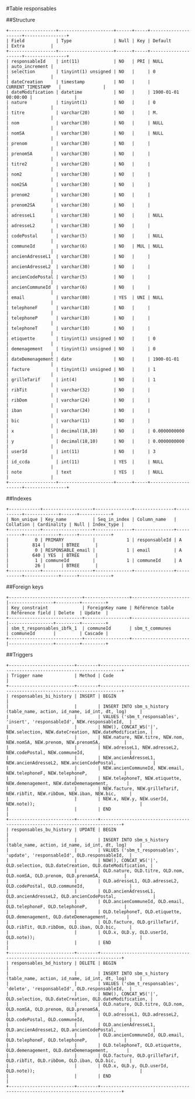 #Table responsables

##Structure

    +------------------+---------------------+------+-----+---------------------+----------------+
    | Field            | Type                | Null | Key | Default             | Extra          |
    +------------------+---------------------+------+-----+---------------------+----------------+
    | responsableId    | int(11)             | NO   | PRI | NULL                | auto_increment |
    | selection        | tinyint(1) unsigned | NO   |     | 0                   |                |
    | dateCreation     | timestamp           | NO   |     | CURRENT_TIMESTAMP   |                |
    | dateModification | datetime            | NO   |     | 1900-01-01 00:00:00 |                |
    | nature           | tinyint(1)          | NO   |     | 0                   |                |
    | titre            | varchar(20)         | NO   |     | M.                  |                |
    | nom              | varchar(30)         | NO   |     | NULL                |                |
    | nomSA            | varchar(30)         | NO   |     | NULL                |                |
    | prenom           | varchar(30)         | NO   |     |                     |                |
    | prenomSA         | varchar(30)         | NO   |     |                     |                |
    | titre2           | varchar(20)         | NO   |     |                     |                |
    | nom2             | varchar(30)         | NO   |     |                     |                |
    | nom2SA           | varchar(30)         | NO   |     |                     |                |
    | prenom2          | varchar(30)         | NO   |     |                     |                |
    | prenom2SA        | varchar(30)         | NO   |     |                     |                |
    | adresseL1        | varchar(38)         | NO   |     | NULL                |                |
    | adresseL2        | varchar(38)         | NO   |     |                     |                |
    | codePostal       | varchar(5)          | NO   |     | NULL                |                |
    | communeId        | varchar(6)          | NO   | MUL | NULL                |                |
    | ancienAdresseL1  | varchar(30)         | NO   |     |                     |                |
    | ancienAdresseL2  | varchar(30)         | NO   |     |                     |                |
    | ancienCodePostal | varchar(5)          | NO   |     |                     |                |
    | ancienCommuneId  | varchar(6)          | NO   |     |                     |                |
    | email            | varchar(80)         | YES  | UNI | NULL                |                |
    | telephoneF       | varchar(10)         | NO   |     |                     |                |
    | telephoneP       | varchar(10)         | NO   |     |                     |                |
    | telephoneT       | varchar(10)         | NO   |     |                     |                |
    | etiquette        | tinyint(1) unsigned | NO   |     | 0                   |                |
    | demenagement     | tinyint(1) unsigned | NO   |     | 0                   |                |
    | dateDemenagement | date                | NO   |     | 1900-01-01          |                |
    | facture          | tinyint(1) unsigned | NO   |     | 1                   |                |
    | grilleTarif      | int(4)              | NO   |     | 1                   |                |
    | ribTit           | varchar(32)         | NO   |     |                     |                |
    | ribDom           | varchar(24)         | NO   |     |                     |                |
    | iban             | varchar(34)         | NO   |     |                     |                |
    | bic              | varchar(11)         | NO   |     |                     |                |
    | x                | decimal(18,10)      | NO   |     | 0.0000000000        |                |
    | y                | decimal(18,10)      | NO   |     | 0.0000000000        |                |
    | userId           | int(11)             | NO   |     | 3                   |                |
    | id_ccda          | int(11)             | YES  |     | NULL                |                |
    | note             | text                | YES  |     | NULL                |                |
    +------------------+---------------------+------+-----+---------------------+----------------+

##Indexes

    +------------+-------------------+--------------+---------------+-----------+-------------+------+------------+
    | Non_unique | Key_name          | Seq_in_index | Column_name   | Collation | Cardinality | Null | Index_type |
    +------------+-------------------+--------------+---------------+-----------+-------------+------+------------+
    |          0 | PRIMARY           |            1 | responsableId | A         |         814 |      | BTREE      |
    |          0 | RESPONSABLE_email |            1 | email         | A         |         640 | YES  | BTREE      |
    |          1 | communeId         |            1 | communeId     | A         |          26 |      | BTREE      |
    +------------+-------------------+--------------+---------------+-----------+-------------+------+------------+

##Foreign keys

    +----------------------------+-----------------+----------------------|-----------------+---------+---------+
    | Key_constraint             | ForeignKey name | Référence table      | Référence field | Delete  | Update  |
    +----------------------------+-----------------+----------------------|-----------------+---------+---------+
    | sbm_t_responsables_ibfk_1  | communeId       | sbm_t_communes       | communeId       |         | Cascade |
    +----------------------------+-----------------+----------------------|-----------------+---------+---------+

##Triggers

    +-------------------------+--------+------------------------------------------------------------------------------+
    | Trigger name            | Method | Code                                                                         |
    +-------------------------+--------+------------------------------------------------------------------------------+
    | responsables_bi_history | INSERT | BEGIN                                                                        |
    |                         |        | INSERT INTO sbm_s_history (table_name, action, id_name, id_int, dt, log)     |
    |                         |        | VALUES ('sbm_t_responsables', 'insert', 'responsableId', NEW.responsableId,  |
    |                         |        | NOW(), CONCAT_WS('|', NEW.selection, NEW.dateCreation, NEW.dateModification, |
    |                         |        | NEW.nature, NEW.titre, NEW.nom, NEW.nomSA, NEW.prenom, NEW.prenomSA,         |
    |                         |        | NEW.adresseL1, NEW.adresseL2, NEW.codePostal, NEW.communeId,                 |
    |                         |        | NEW.ancienAdresseL1, NEW.ancienAdresseL2, NEW.ancienCodePostal,              |
    |                         |        | NEW.ancienCommuneId, NEW.email, NEW.telephoneF, NEW.telephoneP,              |
    |                         |        | NEW.telephoneT, NEW.etiquette, NEW.demenagement, NEW.dateDemenagement,       |
    |                         |        | NEW.facture, NEW.grilleTarif, NEW.ribTit, NEW.ribDom, NEW.iban, NEW.bic,     |
    |                         |        | NEW.x, NEW.y, NEW.userId, NEW.note));                                        |
    |                         |        | END                                                                          |
    +-------------------------+--------+------------------------------------------------------------------------------+
    | responsables_bu_history | UPDATE | BEGIN                                                                        |
    |                         |        | INSERT INTO sbm_s_history (table_name, action, id_name, id_int, dt, log)     |
    |                         |        | VALUES ('sbm_t_responsables', 'update', 'responsableId', OLD.responsableId,  |
    |                         |        | NOW(), CONCAT_WS('|', OLD.selection, OLD.dateCreation, OLD.dateModification, |
    |                         |        | OLD.nature, OLD.titre, OLD.nom, OLD.nomSA, OLD.prenom, OLD.prenomSA,         |
    |                         |        | OLD.adresseL1, OLD.adresseL2, OLD.codePostal, OLD.communeId,                 |
    |                         |        | OLD.ancienAdresseL1, OLD.ancienAdresseL2, OLD.ancienCodePostal,              |
    |                         |        | OLD.ancienCommuneId, OLD.email, OLD.telephoneF, OLD.telephoneP,              |
    |                         |        | OLD.telephoneT, OLD.etiquette, OLD.demenagement, OLD.dateDemenagement,       |
    |                         |        | OLD.facture, OLD.grilleTarif, OLD.ribTit, OLD.ribDom, OLD.iban, OLD.bic,     |
    |                         |        | OLD.x, OLD.y, OLD.userId, OLD.note));                                        |
    |                         |        | END                                                                          |
    +-------------------------+--------+------------------------------------------------------------------------------+
    | responsables_bd_history | DELETE | BEGIN                                                                        |
    |                         |        | INSERT INTO sbm_s_history (table_name, action, id_name, id_int, dt, log)     |
    |                         |        | VALUES ('sbm_t_responsables', 'delete', 'responsableId', OLD.responsableId,  |
    |                         |        | NOW(), CONCAT_WS('|', OLD.selection, OLD.dateCreation, OLD.dateModification, |
    |                         |        | OLD.nature, OLD.titre, OLD.nom, OLD.nomSA, OLD.prenom, OLD.prenomSA,         |
    |                         |        | OLD.adresseL1, OLD.adresseL2, OLD.codePostal, OLD.communeId,                 |
    |                         |        | OLD.ancienAdresseL1, OLD.ancienAdresseL2, OLD.ancienCodePostal,              |
    |                         |        | OLD.ancienCommuneId, OLD.email, OLD.telephoneF, OLD.telephoneP,              |
    |                         |        | OLD.telephoneT, OLD.etiquette, OLD.demenagement, OLD.dateDemenagement,       |
    |                         |        | OLD.facture, OLD.grilleTarif, OLD.ribTit, OLD.ribDom, OLD.iban, OLD.bic,     |
    |                         |        | OLD.x, OLD.y, OLD.userId, OLD.note));                                        |
    |                         |        | END                                                                          |
    +-------------------------+--------+------------------------------------------------------------------------------+